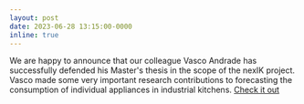 ```yaml
---
layout: post
date: 2023-06-28 13:15:00-0000
inline: true
---
```

<div class='specialParagraph' markdown='1'>
We are happy to announce that our colleague Vasco Andrade has successfully defended his Master's thesis in the scope of the nexIK project. Vasco made some very important research contributions to forecasting the consumption of individual appliances in industrial kitchens. <a href="https://fenix.tecnico.ulisboa.pt/cursos/meec21/dissertacao/283828618790846" target="_blank">Check it out</a>
</div>